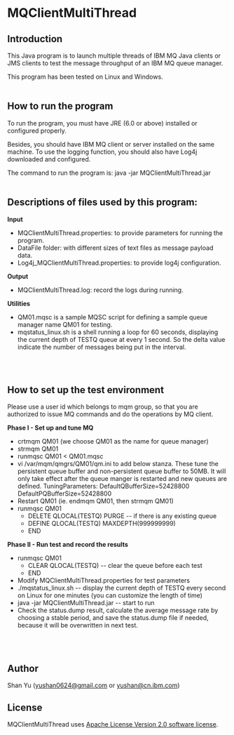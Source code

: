 # MQClientMultiThread

## Introduction
This Java program is to launch multiple threads of IBM MQ Java clients or JMS clients to test the message throughput of an IBM MQ queue manager.

This program has been tested on Linux and Windows.
<br>
<br>

## How to run the program
To run the program, you must have JRE (6.0 or above) installed or configured properly. 

Besides, you should have IBM MQ client or server installed on the same machine. To use the logging function, you should also have Log4j downloaded and configured.

The command to run the program is:
  java -jar MQClientMultiThread.jar 
<br>
<br>


## Descriptions of files used by this program:
**Input**

  - MQClientMultiThread.properties: to provide parameters for running the program.
  - DataFile folder: with different sizes of text files as message payload data.
  - Log4j_MQClientMultiThread.properties: to provide log4j configuration.

**Output**

  - MQClientMultiThread.log: record the logs during running.
  
**Utilities**

  - QM01.mqsc is a sample MQSC script for defining a sample queue manager name QM01 for testing.
  - mqstatus_linux.sh is a shell running a loop for 60 seconds, displaying the current depth of TESTQ queue at every 1 second. So the delta value indicate the number of messages being put in the interval.
<br>
<br>  

## How to set up the test environment
Please use a user id which belongs to mqm group, so that you are authorized to issue MQ commands and do the operations by MQ client.

**Phase I - Set up and tune MQ**

  - crtmqm QM01 (we choose QM01 as the name for queue manager)
  - strmqm QM01
  - runmqsc QM01 < QM01.mqsc
  - vi /var/mqm/qmgrs/QM01/qm.ini to add below stanza. These tune the persistent queue buffer and non-persistent queue buffer to 50MB. It will only take effect after the queue manger is restarted and new queues are defined.
    TuningParameters:
      DefaultQBufferSize=52428800
      DefaultPQBufferSize=52428800
  - Restart QM01 (ie. endmqm QM01, then strmqm QM01)
  - runmqsc QM01
    - DELETE QLOCAL(TESTQ) PURGE  -- if there is any existing queue
    - DEFINE QLOCAL(TESTQ) MAXDEPTH(999999999)
    - END

**Phase II - Run test and record the results**

  - runmqsc QM01
    - CLEAR QLOCAL(TESTQ)  -- clear the queue before each test
    - END
  - Modify MQClientMultiThread.properties for test parameters
  - ./mqstatus_linux.sh    -- display the current depth of TESTQ every second on Linux for one minutes (you can customize the length of time)
  - java -jar MQClientMultiThread.jar  -- start to run
  - Check the status.dump result, calculate the average message rate by choosing a stable period, and save the status.dump file if needed, because it will be overwritten in next test.
<br>
<br>

## Author
Shan Yu (yushan0624@gmail.com or yushan@cn.ibm.com)

## License
MQClientMultiThread uses [Apache License Version 2.0 software license](LICENSE).


